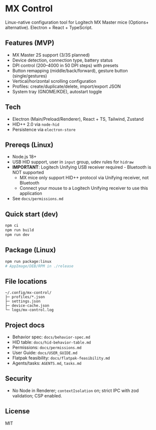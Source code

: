 # MX Control

Linux-native configuration tool for Logitech MX Master mice (Options+ alternative). Electron + React + TypeScript.

## Features (MVP)
- MX Master 2S support (3/3S planned)
- Device detection, connection type, battery status
- DPI control (200–4000 in 50 DPI steps) with presets
- Button remapping (middle/back/forward), gesture button (single/gestures)
- Vertical/horizontal scrolling configuration
- Profiles: create/duplicate/delete, import/export JSON
- System tray (GNOME/KDE), autostart toggle

## Tech
- Electron (Main/Preload/Renderer), React + TS, Tailwind, Zustand
- HID++ 2.0 via `node-hid`
- Persistence via `electron-store`

## Prereqs (Linux)
- Node.js 18+
- USB HID support, user in `input` group, udev rules for `hidraw`
- **IMPORTANT**: Logitech Unifying USB receiver required - Bluetooth is NOT supported
  - MX mice only support HID++ protocol via Unifying receiver, not Bluetooth
  - Connect your mouse to a Logitech Unifying receiver to use this application
- See `docs/permissions.md`

## Quick start (dev)
```bash
npm ci
npm run build
npm run dev
```

## Package (Linux)
```bash
npm run package:linux
# AppImage/DEB/RPM in ./release
```

## File locations
```
~/.config/mx-control/
├─ profiles/*.json
├─ settings.json
├─ device-cache.json
└─ logs/mx-control.log
```

## Project docs
- Behavior spec: `docs/behavior-spec.md`
- HID table: `docs/hid-behavior-table.md`
- Permissions: `docs/permissions.md`
- User Guide: `docs/USER_GUIDE.md`
- Flatpak feasibility: `docs/flatpak-feasibility.md`
- Agents/tasks: `AGENTS.md`, `tasks.md`

## Security
- No Node in Renderer; `contextIsolation` on; strict IPC with zod validation; CSP enabled.

## License
MIT
